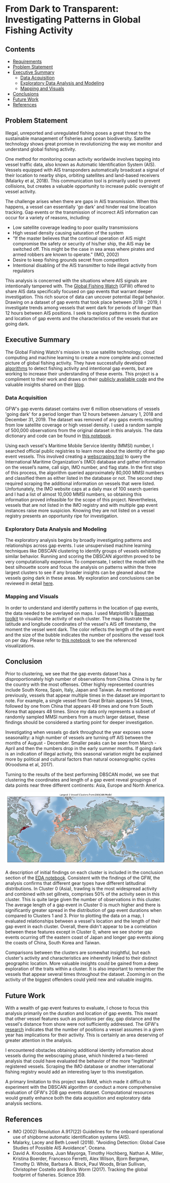 # From Dark to Transparent: Investigating Patterns in Global Fishing Activity

## Contents
- [Requirements](https://github.com/jessicarose00/Capstone/blob/master/requirements.txt)
- [Problem Statement](#Problem-Statement)
- [Executive Summary](#Executive-Summary)
    - [Data Acquisition](#Data-Acquisition)
    - [Exploratory Data Analysis and Modeling](#Exploratory-Data-Analysis-and-Modeling)
    - [Mapping and Visuals](#Mapping-and-Visuals)
- [Conclusions](#Conclusion)
- [Future Work](#Future-Work)
- [References](#References)

## Problem Statement
Illegal, unreported and unregulated fishing poses a great threat to the sustainable management of fisheries and ocean biodiversity. Satellite technology shows great promise in revolutionizing the way we monitor and understand global fishing activity.

One method for monitoring ocean activity worldwide involves tapping into vessel traffic data, also known as Automatic Identification System (AIS). Vessels equipped with AIS transponders automatically broadcast a signal of their location to nearby ships, orbiting satellites and land-based receivers (Malarky et al, 2018). This communication tool is primarily used to prevent collisions, but creates a valuable opportunity to increase public oversight of vessel activity.  

The challenge arises when there are gaps in AIS transmission. When this happens, a vessel can essentially 'go dark' and hinder real time location tracking. Gap events or the transmission of incorrect AIS information can occur for a variety of reasons, including:
- Low satellite coverage leading to poor quality transmissions
- High vessel density causing saturation of the system
- “If the master believes that the continual operation of AIS might compromise the safety or security of his/her ship, the AIS may be switched off. This might be the case in sea areas where pirates and armed robbers are known to operate.” (IMO, 2002)
- Desire to keep fishing grounds secret from competitors
- Intentional disabling of the AIS transmitter to hide illegal activity from regulators

This analysis is concerned with the situations where AIS signals are intentionally tampered with. The [Global Fishing Watch](https://globalfishingwatch.org/) (GFW) offered to share AIS data specifically focused on gap events that warrant deeper investigation. This rich source of data can uncover potential illegal behavior. Drawing on a dataset of gap events that took place between 2018 - 2019, I investigate trends among vessels that went dark for periods of longer than 12 hours between AIS positions. I seek to explore patterns in the duration and location of gap events and the characteristics of the vessels that are going dark.

## Executive Summary
The Global Fishing Watch's mission is to use satellite technology, cloud computing and machine learning to create a more complete and connected picture of global fishing activity. They have successfully developed [algorithms](https://globalfishingwatch.org/datasets-and-code/fishing-detection-models/) to detect fishing activity and intentional gap events, but are working to increase their understanding of these events. This project is a compliment to their work and draws on their [publicly available code](https://globalfishingwatch.org/datasets-and-code/) and the valuable insights shared on their [blog](https://globalfishingwatch.org/blog/). 

### Data Acquisition
GFW's gap events dataset contains over 6 million observations of vessels 'going dark' for a period longer than 12 hours between January 1, 2018 and December 31, 2019. The dataset was removed of any gaps events resulting from low satellite coverage or high vessel density. I used a random sample of 500,000 observations from the original dataset in this analysis. The data dictionary and code can be found in [this notebook](https://github.com/jessicarose00/Capstone/blob/master/code/01_Data_Acquisition_RawGapEvents.ipynb). 

Using each vessel's Maritime Mobile Service Identity (MMSI) number, I searched official public registries to learn more about the identity of the gap event vessels. This involved creating a [webscraping tool](https://github.com/jessicarose00/Capstone/blob/master/code/02_Data_Acquisition_Scraping.ipynb) to query the International Maritime Organization's (IMO) database and gather information on the vessel’s name, call sign, IMO number, and flag state. In the first step of this process, the algorithm queried approximately 80,000 MMSI numbers and classified them as either listed in the database or not. The second step required scraping the additional information on vessels that were listed. Unfortunately, the IMO website caps at a daily max of 100 search queries and I had a list of almost 10,000 MMSI numbers, so obtaining this information proved infeasible for the scope of this project. Nevertheless, vessels that are not listed in the IMO registry and with multiple gap event instances raise more suspicion. Knowing they are not listed on a vessel registry presents an opportunity ripe for investigation.

### Exploratory Data Analysis and Modeling
The exploratory analysis begins by broadly investigating patterns and relationships across gap events. I use unsupervised machine learning techniques like DBSCAN clustering to identify groups of vessels exhibiting similar behavior. Running and scoring the DBSCAN algorithm proved to be very computationally expensive. To compensate, I select the model with the best silhouette score and focus the analysis on patterns within the three largest clusters to see if any broader insights can be gleaned about the vessels going dark in these areas. My exploration and conclusions can be reviewed in detail [here](https://github.com/jessicarose00/Capstone/blob/master/code/03_EDA.ipynb).

### Mapping and Visuals
In order to understand and identify patterns in the location of gap events, the data needed to be overlayed on maps. I used Matplotlib's [Basemap toolkit](https://matplotlib.org/basemap/) to visualize the activity of each cluster. The maps illustrate the latitude and longitude coordinates of the vessel's AIS off timestamp, the moment the vessel went dark. The color reflects the length of the gap event and the size of the bubble indicates the number of positions the vessel took on per day. Please refer to [this notebook](https://github.com/jessicarose00/Capstone/blob/master/code/04_Visualization.ipynb) to see the referenced visualizations.

## Conclusion
Prior to clustering, we see that the gap events dataset has a disproportionately high number of observations from China. China is by far the country with the most offenses. Other highly represented countries include South Korea, Spain, Italy, Japan and Taiwan. As mentioned previously, vessels that appear multiple times in the dataset are important to note. For example, a single vessel from Great Britain appears 54 times, followed by one from China that appears 49 times and one from South Korea that appears 48 times. Since my data only represents a subset of randomly sampled MMSI numbers from a much larger dataset, these findings should be considered a starting point for deeper investigation.  

Investigating when vessels go dark throughout the year exposes some seasonality: a high number of vessels are turning off AIS between the months of August - December. Smaller peaks can be seen from March - April and then the numbers drop in the early summer months. If going dark is an indication of illegal activity, this seasonal variation might be explained more by political and cultural factors than natural oceanographic cycles (Kroodsma et al, 2017).  

Turning to the results of the best performing DBSCAN model, we see that clustering the coordinates and length of a gap event reveal groupings of data points near three different continents: Asia, Europe and North America.

![](images/Global_Map.png)

A description of initial findings on each cluster is included in the conclusion section of the [EDA notebook](https://github.com/jessicarose00/Capstone/blob/master/code/03_EDA.ipynb). Consistent with the findings of the GFW, the analysis confirms that different gear types have different latitudinal distributions. In Cluster 0 (Asia), trawling is the most widespread activity and combined with set gillnets, comprises 50% of the activity seen in this cluster. This is quite large given the number of observations in this cluster. The average length of a gap event in Cluster 0 is much higher and there is significantly greater spread in the distribution of gap event durations when compared to Clusters 1 and 3. Prior to plotting the data on a map, I evaluated relationships between a vessel's location and the length of their gap event in each cluster. Overall, there didn't appear to be a correlation between these features except in Cluster 0, where we see shorter gap events ocurring off the eastern coast of Japan and longer gap events along the coasts of China, South Korea and Taiwan.  

Comparisons between the clusters are somewhat insightful, but each cluster's activity and characteristics are inherently linked to their distinct geographic location. More valuable insights could be gained from a deep exploration of the traits within a cluster. It is also important to remember the vessels that appear several times throughout the dataset. Zooming in on the activity of the biggest offenders could yield new and valuable insights.  

## Future Work

With a wealth of gap event features to evaluate, I chose to focus this analysis primarily on the duration and location of gap events. This meant that other vessel features such as positions per day, gap distance and the vessel's distance from shore were not sufficiently addressed. The GFW's [research](https://globalfishingwatch.org/data-blog/updated-fishing-lists-version-0-2/) indicates that the number of positions a vessel assumes in a given year has implications for their activity. This is certainly an area deserving of greater attention in the analysis.  

I encountered obstacles obtaining additional identity information about vessels during the webscraping phase, which hindered a two-tiered analysis that could have evaluated the behavior of the more "legitimate" registered vessels. Scraping the IMO database or another international fishing registry would add an interesting layer to this investigation.  

A primary limitation to this project was RAM, which made it difficult to experiment with the DBSCAN algorithm or conduct a more comprehensive evaluation of GFW's 2GB gap events dataset. Computational resources would greatly enhance both the data acquisition and exploratory data analysis sections.  

## References
- IMO (2002) Resolution A.917(22) Guidelines for the onboard operational use of shipborne automatic identification systems (AIS).  
- Malarky, Lacey and Beth Lowell (2018). "Avoiding Detection: Global Case Studies of Possible AIS Avoidance". Oceana.   
- David A. Kroodsma, Juan Mayorga, Timothy Hochberg, Nathan A. Miller, Kristina Boerder, Francesco Ferretti, Alex Wilson, Bjorn Bergman, Timothy D. White, Barbara A. Block, Paul Woods, Brian Sullivan, Christopher Costello and Boris Worm (2017). Tracking the global footprint of fisheries. Science 359.

